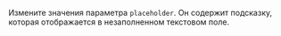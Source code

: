 
Измените значения параметра `placeholder`. Он содержит подсказку, которая отображается в незаполненном текстовом поле.
